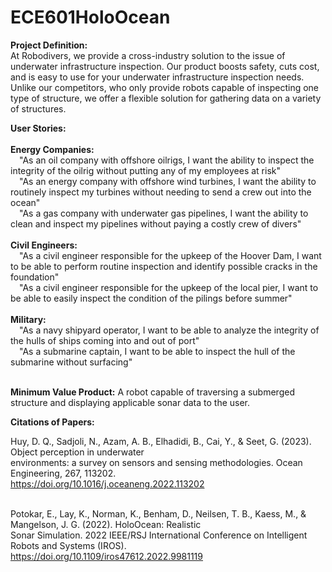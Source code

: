 # ECE601HoloOcean

**Project Definition:** <br/>
At Robodivers, we provide a cross-industry solution to the issue of underwater infrastructure inspection. Our product boosts safety, cuts cost, and is easy to use for your underwater infrastructure inspection needs. Unlike our competitors, who only provide robots capable of inspecting one type of structure, we offer a flexible solution for gathering data on a variety of structures.<br/>

**User Stories:** <br/><br/>
  **Energy Companies:** <br/>
    &emsp;"As an oil company with offshore oilrigs, I want the ability to inspect the integrity of the oilrig without putting any of my employees at risk"<br/>
    &emsp;"As an energy company with offshore wind turbines, I want the ability to routinely inspect my turbines without needing to send a crew out into the ocean"<br/>
    &emsp;"As a gas company with underwater gas pipelines, I want the ability to clean and inspect my pipelines without paying a costly crew of divers"<br/><br/>
  **Civil Engineers:** <br/>
    &emsp;"As a civil engineer responsible for the upkeep of the Hoover Dam, I want to be able to perform routine inspection and identify possible cracks in the foundation"<br/>
    &emsp;"As a civil engineer responsible for the upkeep of the local pier, I want to be able to easily inspect the condition of the pilings before summer"<br/><br/>
  **Military:** <br/>
    &emsp;"As a navy shipyard operator, I want to be able to analyze the integrity of the hulls of ships coming into and out of port"<br/>
    &emsp;"As a submarine captain, I want to be able to inspect the hull of the submarine without surfacing"<br/><br/>

**Minimum Value Product:** A robot capable of traversing a submerged structure and displaying applicable sonar data to the user.<br/>

**Citations of Papers:** <br/>

Huy, D. Q., Sadjoli, N., Azam, A. B., Elhadidi, B., Cai, Y., & Seet, G. (2023). Object perception in underwater <br/> environments: a survey on sensors and sensing methodologies. Ocean Engineering, 267, 113202. <br/> https://doi.org/10.1016/j.oceaneng.2022.113202 <br/>
<br/>

Potokar, E., Lay, K., Norman, K., Benham, D., Neilsen, T. B., Kaess, M., & Mangelson, J. G. (2022). HoloOcean: Realistic <br/> Sonar Simulation. 2022 IEEE/RSJ International Conference on Intelligent Robots and Systems (IROS). <br/>https://doi.org/10.1109/iros47612.2022.9981119 <br/>


